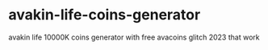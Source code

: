 # avakin-life-coins-generator
avakin life 10000K coins generator with free avacoins glitch 2023 that work
